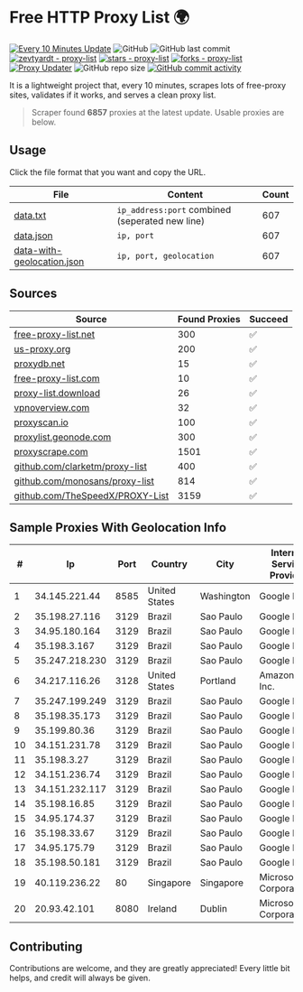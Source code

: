 
# Free HTTP Proxy List 🌍

[![Every 10 Minutes Update](https://github.com/mertguvencli/http-proxy-list/actions/workflows/main.yml/badge.svg?branch=main)](https://github.com/mertguvencli/http-proxy-list/actions/workflows/main.yml)
![GitHub](https://img.shields.io/github/license/mertguvencli/http-proxy-list)
![GitHub last commit](https://img.shields.io/github/last-commit/mertguvencli/http-proxy-list)
[![zevtyardt - proxy-list](https://img.shields.io/static/v1?label=zevtyardt&message=proxy-list&color=blue&logo=github)](https://github.com/zevtyardt/proxy-list "Go to GitHub repo")
[![stars - proxy-list](https://img.shields.io/github/stars/zevtyardt/proxy-list?style=social)](https://github.com/zevtyardt/proxy-list)
[![forks - proxy-list](https://img.shields.io/github/forks/zevtyardt/proxy-list?style=social)](https://github.com/zevtyardt/proxy-list)
[![Proxy Updater](https://github.com/zevtyardt/proxy-list/workflows/Proxy%20Updater/badge.svg)](https://github.com/zevtyardt/proxy-list/actions?query=workflow:"Proxy+Updater")
![GitHub repo size](https://img.shields.io/github/repo-size/zevtyardt/proxy-list)
[![GitHub commit activity](https://img.shields.io/github/commit-activity/m/zevtyardt/proxy-list?logo=commits)](https://github.com/zevtyardt/proxy-list/commits/main)

It is a lightweight project that, every 10 minutes, scrapes lots of free-proxy sites, validates if it works, and serves a clean proxy list.

> Scraper found **6857** proxies at the latest update. Usable proxies are below.

## Usage

Click the file format that you want and copy the URL.

|File|Content|Count|
|----|-------|-----|
|[data.txt](https://raw.githubusercontent.com/mertguvencli/http-proxy-list/main/proxy-list/data.txt)|`ip_address:port` combined (seperated new line)|607|
|[data.json](https://raw.githubusercontent.com/mertguvencli/http-proxy-list/main/proxy-list/data.json)|`ip, port`|607|
|[data-with-geolocation.json](https://raw.githubusercontent.com/mertguvencli/http-proxy-list/main/proxy-list/data-with-geolocation.json)|`ip, port, geolocation`|607|

## Sources

|Source|Found Proxies|Succeed|
|------|-------------|-------|
|[free-proxy-list.net](https://free-proxy-list.net)|300|✅|
|[us-proxy.org](https://www.us-proxy.org)|200|✅|
|[proxydb.net](http://proxydb.net)|15|✅|
|[free-proxy-list.com](https://free-proxy-list.com/?page=&port=&type%5B%5D=http&type%5B%5D=https&up_time=0&search=Search)|10|✅|
|[proxy-list.download](https://www.proxy-list.download/HTTP)|26|✅|
|[vpnoverview.com](https://vpnoverview.com/privacy/anonymous-browsing/free-proxy-servers)|32|✅|
|[proxyscan.io](https://www.proxyscan.io)|100|✅|
|[proxylist.geonode.com](https://proxylist.geonode.com/api/proxy-list?limit=300&page=1&sort_by=lastChecked&sort_type=desc&protocols=http,https)|300|✅|
|[proxyscrape.com](https://api.proxyscrape.com/v2/?request=displayproxies&protocol=http&timeout=10000&country=all&ssl=all&anonymity=all)|1501|✅|
|[github.com/clarketm/proxy-list](https://raw.githubusercontent.com/clarketm/proxy-list/master/proxy-list-raw.txt)|400|✅|
|[github.com/monosans/proxy-list](https://raw.githubusercontent.com/monosans/proxy-list/main/proxies/http.txt)|814|✅|
|[github.com/TheSpeedX/PROXY-List](https://raw.githubusercontent.com/TheSpeedX/PROXY-List/master/http.txt)|3159|✅|


## Sample Proxies With Geolocation Info

|#|Ip|Port|Country|City|Internet Service Provider|
|-|--|----|-------|----|-------------------------|
|1|34.145.221.44|8585|United States|Washington|Google LLC|
|2|35.198.27.116|3129|Brazil|Sao Paulo|Google LLC|
|3|34.95.180.164|3129|Brazil|Sao Paulo|Google LLC|
|4|35.198.3.167|3129|Brazil|Sao Paulo|Google LLC|
|5|35.247.218.230|3129|Brazil|Sao Paulo|Google LLC|
|6|34.217.116.26|3128|United States|Portland|Amazon.com, Inc.|
|7|35.247.199.249|3129|Brazil|Sao Paulo|Google LLC|
|8|35.198.35.173|3129|Brazil|Sao Paulo|Google LLC|
|9|35.199.80.36|3129|Brazil|Sao Paulo|Google LLC|
|10|34.151.231.78|3129|Brazil|Sao Paulo|Google LLC|
|11|35.198.3.27|3129|Brazil|Sao Paulo|Google LLC|
|12|34.151.236.74|3129|Brazil|Sao Paulo|Google LLC|
|13|34.151.232.117|3129|Brazil|Sao Paulo|Google LLC|
|14|35.198.16.85|3129|Brazil|Sao Paulo|Google LLC|
|15|34.95.174.37|3129|Brazil|Sao Paulo|Google LLC|
|16|35.198.33.67|3129|Brazil|Sao Paulo|Google LLC|
|17|34.95.175.79|3129|Brazil|Sao Paulo|Google LLC|
|18|35.198.50.181|3129|Brazil|Sao Paulo|Google LLC|
|19|40.119.236.22|80|Singapore|Singapore|Microsoft Corporation|
|20|20.93.42.101|8080|Ireland|Dublin|Microsoft Corporation|



## Contributing

Contributions are welcome, and they are greatly appreciated! Every
little bit helps, and credit will always be given.

